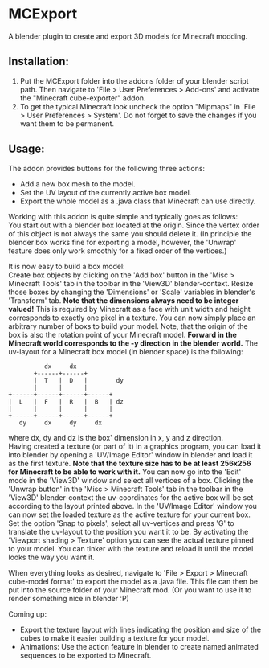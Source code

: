 # MCExport
A blender plugin to create and export 3D models for Minecraft modding.

## Installation:
1. Put the MCExport folder into the addons folder of your blender script path. Then navigate to 'File > User Preferences > Add-ons' and activate the "Minecraft cube-exporter" addon.
2. To get the typical Minecraft look uncheck the option "Mipmaps" in 'File > User Preferences > System'. Do not forget to save the changes if you want them to be permanent.

## Usage:
The addon provides buttons for the following three actions:
- Add a new box mesh to the model.
- Set the UV layout of the currently active box model.
- Export the whole model as a .java class that Minecraft can use directly.

Working with this addon is quite simple and typically goes as follows:  
You start out with a blender box located at the origin.
Since the vertex order of this object is not always the same you should delete it.
(In principle the blender box works fine for exporting a model, however, the 'Unwrap' feature does only work smoothly for a fixed order of the vertices.)

It is now easy to build a box model:  
Create box objects by clicking on the 'Add box' button in the 'Misc > Minecraft Tools' tab in the toolbar in the 'View3D' blender-context.
Resize those boxes by changing the 'Dimensions' or 'Scale' variables in blender's 'Transform' tab.
**Note that the dimensions always need to be integer valued!**
This is required by Minecraft as a face with unit width and height corresponds to exactly one pixel in a texture.
You can now simply place an arbitrary number of boxs to build your model.
Note, that the origin of the box is also the rotation point of your Minecraft model.
**Forward in the Minecraft world corresponds to the -y direction in the blender world.**
The uv-layout for a Minecraft box model (in blender space) is the following:  
```
          dx     dx
       +------+------+
       |  T   |  D   |        dy
       |      |      |
+------+------+------+------+
|  L   |  F   |  R   |  B   | dz
|      |      |      |      |
+------+------+------+------+
   dy     dx     dy     dx
```
where dx, dy and dz is the box' dimension in x, y and z direction.  
Having created a texture (or part of it) in a graphics program, you can load it into blender by opening a 'UV/Image Editor' window in blender and load it as the first texture.
**Note that the texture size has to be at least 256x256 for Minecraft to be able to work with it.**
You can now go into the 'Edit' mode in the 'View3D' window and select all vertices of a box.
Clicking the 'Unwrap button' in the 'Misc > Minecraft Tools' tab in the toolbar in the 'View3D' blender-context the uv-coordinates for the active box will be set according to the layout printed above.
In the 'UV/Image Editor' window you can now set the loaded texture as the active texture for your current box.
Set the option 'Snap to pixels', select all uv-vertices and press 'G' to translate the uv-layout to the position you want it to be.
By activating the 'Viewport shading > Texture' option you can see the actual texture pinned to your model.
You can tinker with the texture and reload it until the model looks the way you want it.

When everything looks as desired, navigate to 'File > Export > Minecraft cube-model format' to export the model as a .java file.
This file can then be put into the source folder of your Minecraft mod.
(Or you want to use it to render something nice in blender :P)

Coming up:  
- Export the texture layout with lines indicating the position and size of the cubes to make it easier building a texture for your model.
- Animations: Use the action feature in blender to create named animated sequences to be exported to Minecraft.
